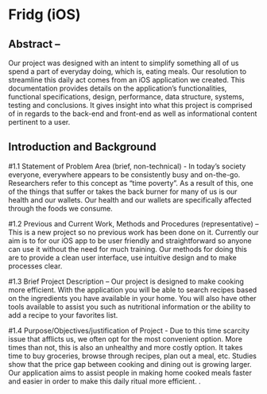 # Fridg (iOS)

## Abstract – 

Our project was designed with an intent to simplify something all of us spend a part of everyday doing, which is, eating meals. Our resolution to streamline this daily act comes from an iOS application we created. This documentation provides details on the application’s functionalities, functional specifications, design, performance, data structure, systems, testing and conclusions. It gives insight into what this project is comprised of in regards to the back-end and front-end as well as informational content pertinent to a user.

## Introduction and Background

#1.1 Statement of Problem Area (brief, non-technical) -
In today’s society everyone, everywhere appears to be consistently busy and on-the-go.  Researchers refer to this concept as “time poverty”. As a result of this, one of the things that suffer or takes the back burner for many of us is our health and our wallets. Our health and our wallets are specifically affected through the foods we consume.

#1.2 Previous and Current Work, Methods and Procedures (representative) – 
This is a new project so no previous work has been done on it. Currently our aim is to for our iOS app to be user friendly and straightforward so anyone can use it without the need for much training. Our methods for doing this are to provide a clean user interface, use intuitive design and to make processes clear.

#1.3 Brief Project Description – 
Our project is designed to make cooking more efficient. With the application you will be able to search recipes based on the ingredients you have available in your home. You will also have other tools available to assist you such as nutritional information or the ability to add a recipe to your favorites list.

#1.4 Purpose/Objectives/justification of Project - 
Due to this time scarcity issue that afflicts us, we often opt for the most convenient option. More times than not, this is also an unhealthy and more costly option. It takes time to buy groceries, browse through recipes, plan out a meal, etc. Studies show that the price gap between cooking and dining out is growing larger. Our application aims to assist people in making home cooked meals faster and easier  in order to make this daily ritual more efficient. . 

